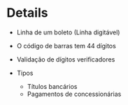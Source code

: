  # Details
 
 - Linha de um boleto (Linha digitável)
 - O código de barras tem 44 dígitos
 - Validação de dígitos verificadores

- Tipos
  - Títulos bancários
  - Pagamentos de concessionárias
  


